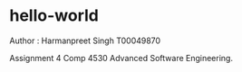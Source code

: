# hello-world

Author : Harmanpreet Singh
         T00049870
         
Assignment 4 
Comp 4530 Advanced Software Engineering.
